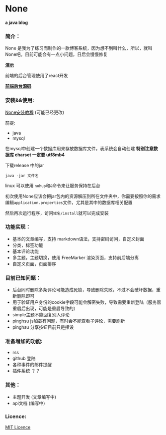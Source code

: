 # **None** 
**a java blog**

### 简介：

None 是我为了练习而制作的一款博客系统，因为想不到叫什么，所以，就叫None吧。目前可能会有一点小问题，日后会慢慢修复

**[演示](http://blog.thetbw.xyz)**

前端的后台管理使用了react开发

**[前端后台源码](https://github.com/thetbw/None-admin)**


### 安装&&使用:

[None安装教程](http://blog.thetbw.xyz/article/1) (可能已经更改)

前提:

* java 
* mysql

在mysql中创建一个数据库用来存放数据库文件，表系统会自动创建 **特别注意数据库 charset 一定要 utf8mb4**

下载release 中的jar
```
java -jar 文件名
```
linux 可以使用 `nohup`和`&`命令来让服务保持在后台

初次使用None应该会把jar包内的资源解压到所在文件夹中，你需要按照你的需求编辑`application.properties`文件，尤其是其中的数据库相关配置

然后再次运行程序，访问`域名/install`就可以完成安装

### 功能实现：

* 基本的文章编写，支持 markdown语法，支持密码访问，自定义封面
* 分类，标签功能
* 基本评论功能
* 多主题，主题切换，使用 FreeMarker 渲染页面，支持前后端分离
* 自定义页面，页面排序

### 目前已知问题：

* 后台同时删除多条评论可能造成死锁，导致删除失败，不过不会破坏数据，重新删除即可
* 用于验证用户身份的cookie字段可能会解密失败，导致需要重新登陆（服务器重启后出现，可能是重启导致的）
* simple主题不能回复别人评论
* pinghsu js加载有问题，有时会不能查看子评论，需要刷新
* pinghsu 分享按钮目前只是摆设

### 准备增加的功能:

* rss
* github 登陆
* 各种事件的邮件提醒
* 插件系统 ？？


### 其他：

* 主题开发 (文章编写中)
* api文档 (编写中)
### Licence:

[MIT Licence](./LICENSE)
